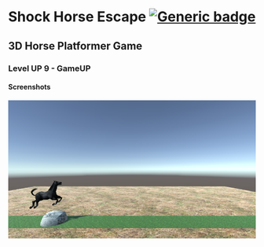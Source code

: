 # Shock Horse Escape [![Generic badge](https://img.shields.io/badge/3D-Game-<COLOR>.svg)](https://shields.io/)

## 3D Horse Platformer Game

### Level UP 9 - GameUP

#### Screenshots

![alt text](https://github.com/bilyhack12/shock_horse_escape/blob/main/Public/Screenshot.png?raw=true)